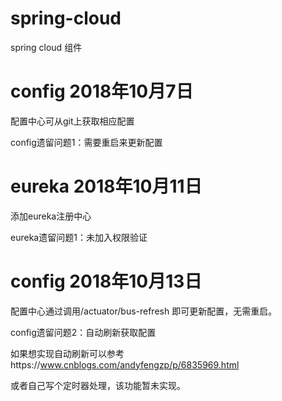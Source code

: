 # spring-cloud
spring cloud 组件

# config 2018年10月7日

  配置中心可从git上获取相应配置
  
  config遗留问题1：需要重启来更新配置

# eureka 2018年10月11日

  添加eureka注册中心
  
  eureka遗留问题1：未加入权限验证
  
# config 2018年10月13日
  
  配置中心通过调用/actuator/bus-refresh 即可更新配置，无需重启。
  
  config遗留问题2：自动刷新获取配置
  
  如果想实现自动刷新可以参考https://www.cnblogs.com/andyfengzp/p/6835969.html
  
  或者自己写个定时器处理，该功能暂未实现。
